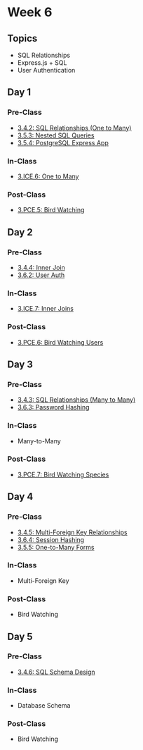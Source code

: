 # Week 6

## Topics

* SQL Relationships
* Express.js + SQL
* User Authentication

## Day 1

### Pre-Class

* [3.4.2: SQL Relationships \(One to Many\)](../../3-back-end-application/3.4-sql-language/3.4.2-sql-relationships-one-to-many.md)
* [3.5.3: Nested SQL Queries](../../3-back-end-application/3.5-sql-applications/3.5.3-nested-sql-queries.md)
* [3.5.4: PostgreSQL Express App](../../3-back-end-application/3.5-sql-applications/3.5.4-postgresql-express-app.md)

### In-Class

* [3.ICE.6: One to Many](../../3-back-end-application/3.ice-in-class-exercises/3.ice.6-one-to-many.md)

### Post-Class

* [3.PCE.5: Bird Watching](../../3-back-end-application/3.pce-post-class-exercises/3.pce.5-bird-watching.md)

## Day 2

### Pre-Class

* [3.4.4: Inner Join](../../3-back-end-application/3.4-sql-language/3.4.4-inner-join.md)
* [3.6.2: User Auth](../../3-back-end-application/3.6-authentication/3.6.2-user-auth.md)

### In-Class

* [3.ICE.7: Inner Joins](../../3-back-end-application/3.ice-in-class-exercises/3.ice.7-inner-join.md)

### Post-Class

* [3.PCE.6: Bird Watching Users](../../3-back-end-application/3.pce-post-class-exercises/3.pce.6-bird-watching-users.md)

## Day 3

### Pre-Class

* [3.4.3: SQL Relationships \(Many to Many\)](../../3-back-end-application/3.4-sql-language/3.4.3-sql-relationships-many-to-many.md)
* [3.6.3: Password Hashing](../../3-back-end-application/3.6-authentication/3.6.3-password-hashing.md)

### In-Class

* Many-to-Many

### Post-Class

* [3.PCE.7: Bird Watching Species](../../3-back-end-application/3.pce-post-class-exercises/3.pce.7-bird-watching-species.md)

## Day 4

### Pre-Class

* [3.4.5: Multi-Foreign Key Relationships](../../3-back-end-application/3.4-sql-language/3.4.5-multi-foreign-key-relationships.md)
* [3.6.4: Session Hashing](../../3-back-end-application/3.6-authentication/3.6.4-session-hashing.md)
* [3.5.5: One-to-Many Forms](../../3-back-end-application/3.5-sql-applications/3.5.5-rendering-one-to-many-forms.md)

### In-Class

* Multi-Foreign Key

### Post-Class

* Bird Watching

## Day 5

### Pre-Class

* [3.4.6: SQL Schema Design](../../3-back-end-application/3.4-sql-language/3.4.6-sql-schema-design.md)

### In-Class

* Database Schema 

### Post-Class

* Bird Watching

